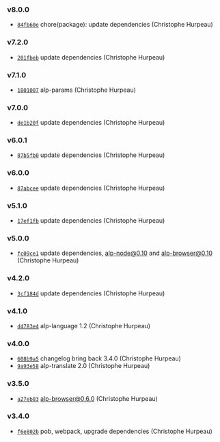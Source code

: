 ### v8.0.0

- [`84fb60e`](https://github.com/alpjs/alp/commit/84fb60ecf74ae57324cf30de75756a8fe65753fa) chore(package): update dependencies (Christophe Hurpeau)

### v7.2.0

- [`201fbeb`](https://github.com/alpjs/alp/commit/201fbeb2516a279ac62d7f5b3a96b07c29b03d25) update dependencies (Christophe Hurpeau)

### v7.1.0

- [`1801007`](https://github.com/alpjs/alp/commit/1801007274c30831e6b8a7682062953440664c82) alp-params (Christophe Hurpeau)

### v7.0.0

- [`de1b20f`](https://github.com/alpjs/alp/commit/de1b20fe617f9134a2017ff56278ce563ecc745d) update dependencies (Christophe Hurpeau)

### v6.0.1

- [`87b5fb0`](https://github.com/alpjs/alp/commit/87b5fb0ac3f9f87e7034e384bd3f721676a28760) update dependencies (Christophe Hurpeau)

### v6.0.0

- [`87abcee`](https://github.com/alpjs/alp/commit/87abceeba34c6a3128907ae22d45d13fa905b732) update dependencies (Christophe Hurpeau)

### v5.1.0

- [`17ef1fb`](https://github.com/alpjs/alp/commit/17ef1fbb8d4808002ab1d924861738c876088217) update dependencies (Christophe Hurpeau)

### v5.0.0

- [`fc09ce1`](https://github.com/alpjs/alp/commit/fc09ce105cadc5dc23a4c01c0afa0b03b17beade) update dependencies, alp-node@0.10 and alp-browser@0.10 (Christophe Hurpeau)

### v4.2.0

- [`3cf184d`](https://github.com/alpjs/alp/commit/3cf184db008279078f1f7048ee44a5d9552a149f) update dependencies (Christophe Hurpeau)

### v4.1.0

- [`d4783e4`](https://github.com/alpjs/alp/commit/d4783e4b3cf4ddb657503dcb88964b1c159c2255) alp-language 1.2 (Christophe Hurpeau)

### v4.0.0

- [`608b9a5`](https://github.com/alpjs/alp/commit/608b9a5250aab72aa0b9731b4438264eee8bbd90) changelog bring back 3.4.0 (Christophe Hurpeau)
- [`9a93e58`](https://github.com/alpjs/alp/commit/9a93e5808081cb5391edc3feb848e233218147bc) alp-translate 2.0 (Christophe Hurpeau)

### v3.5.0

- [`a27eb83`](https://github.com/alpjs/alp/commit/a27eb83f3f3e03d00b2611d6e8fdb07fce24e757) alp-browser@0.6.0 (Christophe Hurpeau)

### v3.4.0

- [`f6e802b`](https://github.com/alpjs/alp/commit/f6e802b73bc606abecb5542f193ebeca37eba64b) pob, webpack, upgrade dependencies (Christophe Hurpeau)
